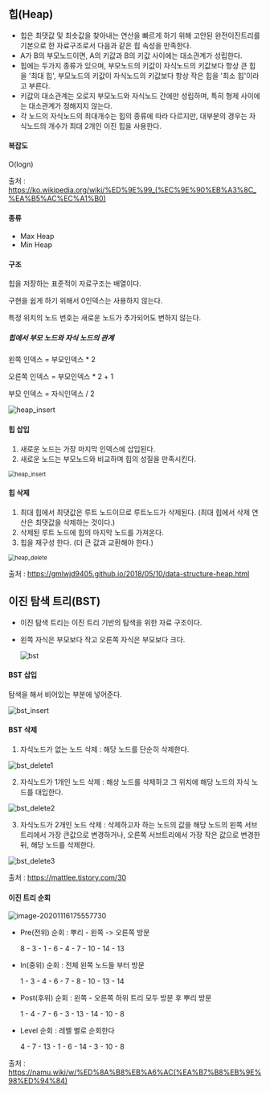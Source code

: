 ## 힙(Heap)

* 힙은 최댓값 및 최솟값을 찾아내는 연산을 빠르게 하기 위해 고안된 완전이진트리를 기본으로 한 자료구조로서 다음과 같은 힙 속성을 만족한다.
* A가 B의 부모노드이면, A의 키값과 B의 키값 사이에는 대소관계가 성립한다.
* 힙에는 두가지 종류가 있으며, 부모노드의 키값이 자식노드의 키값보다 항상 큰 힙을 '최대 힙', 부모노드의 키값이 자식노드의 키값보다 항상 작은 힙을 '최소 힙'이라고 부른다.
* 키값의 대소관계는 오로지 부모노드와 자식노드 간에만 성립하며, 특히 형제 사이에는 대소관계가 정해지지 않는다.
* 각 노드의 자식노드의 최대개수는 힙의 종류에 따라 다르지만, 대부분의 경우는 자식노드의 개수가 최대 2개인 이진 힙을 사용한다.

#### 복잡도

O(logn)

출처 : https://ko.wikipedia.org/wiki/%ED%9E%99_(%EC%9E%90%EB%A3%8C_%EA%B5%AC%EC%A1%B0)



#### 종류

* Max Heap
* Min Heap

#### 구조

힙을 저장하는 표준적이 자료구조는 배열이다.

구현을 쉽게 하기 위해서 0인덱스는 사용하지 않는다.

특정 위치의 노드 번호는 새로운 노드가 추가되어도 변하지 않는다.

##### 힙에서 부모 노드와 자식 노드의 관계

왼쪽 인덱스 = 부모인덱스 * 2

오른쪽 인덱스 = 부모인덱스 * 2 + 1

부모 인덱스 = 자식인덱스 / 2



<img src=".\asset\heap_index.JPG" alt="heap_insert" />

#### 힙 삽입

1. 새로운 노드는 가장 마지막 인덱스에 삽입된다.
2. 새로운 노드는 부모노드와 비교하며 힙의 성질을 만족시킨다.



<img src=".\asset\heap_insert.JPG" alt="heap_insert" style="zoom:80%;" />



#### 힙 삭제

1. 최대 힙에서 최댓값은 루트 노드이므로 루트노드가 삭제된다. (최대 힙에서 삭제 연산은 최댓값을 삭제하는 것이다.)
2. 삭제된 루트 노드에 힙의 마지막 노드를 가져온다.
3. 힙을 재구성 한다. (더 큰 값과 교환해야 한다.)



<img src=".\asset\heap_delete.JPG" alt="heap_delete" style="zoom:80%;" />

출처 : https://gmlwjd9405.github.io/2018/05/10/data-structure-heap.html



## 이진 탐색 트리(BST)

* 이진 탐색 트리는 이진 트리 기반의 탐색을 위한 자료 구조이다.

* 왼쪽 자식은 부모보다 작고 오른쪽 자식은 부모보다 크다.

  <img src=".\asset\bst.JPG" alt="bst" />



#### BST 삽입

탐색을 해서 비어있는 부분에 넣어준다.

<img src=".\asset\bst_insert.JPG" alt="bst_insert" />

#### BST 삭제

1. 자식노드가 없는 노드 삭제 : 해당 노드를 단순히 삭제한다.

<img src=".\asset\bst_delete1.JPG" alt="bst_delete1" />

2. 자식노드가 1개인 노드 삭제 : 해상 노드를 삭제하고 그 위치에 해당 노드의 자식 노드를 대입한다.

<img src=".\asset\bst_delete2.JPG" alt="bst_delete2" />

3. 자식노드가 2개인 노드 삭제 : 삭제하고자 하는 노드의 값을 해당 노드의 왼쪽 서브트리에서 가장 큰값으로 변경하거나, 오른쪽 서브트리에서 가장 작은 값으로 변경한 뒤, 해당 노드를 삭제한다.

<img src=".\asset\bst_delete3.JPG" alt="bst_delete3" />

출처 : https://mattlee.tistory.com/30



#### 이진 트리 순회

![image-20201116175557730](./asset/heap.JPG)



* Pre(전위) 순회 : 뿌리 - 왼쪽 -> 오른쪽 방문

  8 - 3 - 1 - 6 - 4 - 7 - 10 - 14 - 13

* In(중위) 순회 : 전체 왼쪽 노드들 부터 방문

  1 - 3 - 4 - 6 - 7 - 8 - 10 - 13 - 14

* Post(후위) 순회 : 왼쪽 - 오른쪽 하위 트리 모두 방문 후 뿌리 방문

  1 - 4 - 7 - 6 - 3 - 13 - 14 - 10 - 8
  
* Level 순회 : 레벨 별로 순회한다

  4 - 7 - 13 - 1 - 6 - 14 - 3 - 10 - 8

출처 : https://namu.wiki/w/%ED%8A%B8%EB%A6%AC(%EA%B7%B8%EB%9E%98%ED%94%84)
